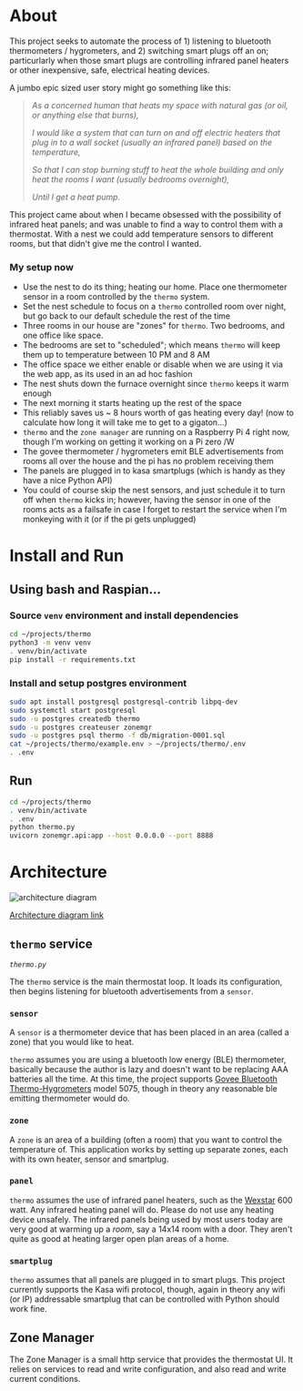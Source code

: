 # About
This project seeks to automate the process of 1) listening to bluetooth thermometers / hygrometers, and 2)
switching smart plugs off an on; particurlarly when those smart plugs are controlling infrared panel heaters
or other inexpensive, safe, electrical heating devices.

A jumbo epic sized user story might go something like this:

> *As a concerned human that heats my space with natural gas (or oil, or anything else that burns),*
> 
> *I would like a system that can turn on and off electric heaters that plug in to a wall socket (usually an infrared panel) based on the temperature,*
> 
> *So that I can stop burning stuff to heat the whole building and only heat the rooms I want (usually bedrooms overnight),*
> 
> *Until I get a heat pump.*

This project came about when I became obsessed with the possibility of infrared heat panels; and was unable to find a way to control them with a thermostat. With a nest we could add temperature sensors to different rooms, but that didn't give me the control I wanted.

### My setup now

 - Use the nest to do its thing; heating our home. Place one thermometer sensor in a room controlled by the `thermo` system.
 - Set the nest schedule to focus on a `thermo` controlled room over night, but go back to our default schedule the rest of the time
 - Three rooms in our house are "zones" for `thermo`. Two bedrooms, and one office like space.
 - The bedrooms are set to "scheduled"; which means `thermo` will keep them up to temperature between 10 PM and 8 AM
 - The office space we either enable or disable when we are using it via the web app, as its used in an ad hoc fashion
 - The nest shuts down the furnace overnight since `thermo` keeps it warm enough
 - The next morning it starts heating up the rest of the space
 - This reliably saves us ~ 8 hours worth of gas heating every day! (now to calculate how long it will take me to get to a gigaton...)
 - `thermo` and the `zone manager` are running on a Raspberry Pi 4 right now, though I'm working on getting it working on a Pi zero /W
 - The govee thermometer / hygrometers emit BLE advertisements from rooms all over the house and the pi has no problem receiving them
 - The panels are plugged in to kasa smartplugs (which is handy as they have a nice Python API)
 - You could of course skip the nest sensors, and just schedule it to turn off when `thermo` kicks in; however, having the sensor in one of the rooms acts as a failsafe in case I forget to restart the service when I'm monkeying with it (or if the pi gets unplugged)

# Install and Run

## Using bash and Raspian...

### Source `venv` environment and install dependencies
```bash
cd ~/projects/thermo
python3 -m venv venv
. venv/bin/activate
pip install -r requirements.txt
```

### Install and setup postgres environment
```bash
sudo apt install postgresql postgresql-contrib libpq-dev
sudo systemctl start postgresql
sudo -u postgres createdb thermo
sudo -u postgres createuser zonemgr
sudo -u postgres psql thermo -f db/migration-0001.sql
cat ~/projects/thermo/example.env > ~/projects/thermo/.env
. .env
```

## Run
```bash
cd ~/projects/thermo
. venv/bin/activate
. .env
python thermo.py
uvicorn zonemgr.api:app --host 0.0.0.0 --port 8888
```

# Architecture

![architecture diagram](https://drive.google.com/uc?id=1Ou8uG74sjDqD0kGYJg5DkD5vumICnveZ)


[Architecture diagram link](https://docs.google.com/drawings/d/1zKq6OufqpD5Jf-5vY8Ynvn4B3upaHokV5EIA2D_sQYk/edit?usp=sharing)

## `thermo` service

*`thermo.py`*

The `thermo` service is the main thermostat loop. It loads its configuration, then begins listening for bluetooth advertisements from a `sensor`.

### `sensor`

A `sensor` is a thermometer device that has been placed in an area (called a zone) that you would like to heat.

`thermo` assumes you are using a bluetooth low energy (BLE) thermometer, basically because the author is lazy and doesn't want to be replacing AAA batteries all the time.  At this time, the project supports [Govee Bluetooth Thermo-Hygrometers](https://ca.govee.com/collections/thermo-hydrometer/products/govee-bluetooth-thermo-hygrometer) model 5075, though in theory any reasonable ble emitting thermometer would do.  

### `zone`

A `zone` is an area of a building (often a room) that you want to control the temperature of. This application works by setting up separate zones, each with its own heater, sensor and smartplug.

### `panel`

`thermo` assumes the use of infrared panel heaters, such as the [Wexstar](https://www.wexstar.com/infrared-heaters) 600 watt. Any infrared heating panel will do. Please do not use any heating device unsafely. The infrared panels being used by most users today are very good at warming up a *room*, say a 14x14 room with a door. They aren't quite as good at heating larger open plan areas of a home.

### `smartplug`

`thermo` assumes that all panels are plugged in to smart plugs. This project currently supports the Kasa wifi protocol, though, again in theory any wifi (or IP) addressable smartplug that can be controlled with Python should work fine.

## Zone Manager

The Zone Manager is a small http service that provides the thermostat UI. It relies on services to read and write configuration, and also read and write current conditions. 
